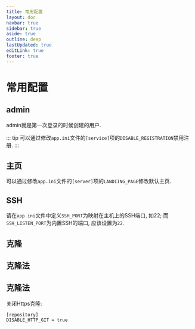 ```yaml
---
title: 常用配置
layout: doc
navbar: true
sidebar: true
aside: true
outline: deep
lastUpdated: true
editLink: true
footer: true
---
```


# 常用配置

## admin

admin就是第一次登录的时候创建的用户.

::: tip
可以通过修改`app.ini`文件的`[service]`项的`DISABLE_REGISTRATION`禁用注册.
:::

## 主页

可以通过修改`app.ini`文件的`[server]`项的`LANDIING_PAGE`修改默认主页.

## SSH

请在`app.ini`文件中定义`SSH_PORT`为映射在主机上的SSH端口, 如22; 而`SSH_LISTEN_PORT`为内置SSH的端口, 应该设置为`22`.

## 克隆

## 克隆法

## 克隆法

关闭Https克隆:

```
[repository]
DISABLE_HTTP_GIT = true
```